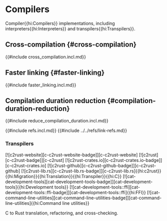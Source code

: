 # Compilers

Compiler{{hi:Compilers}} implementations, including interpreters{{hi:Interpreters}} and transpilers{{hi:Transpilers}}.

## Cross-compilation {#cross-compilation}

{{#include cross_compilation.incl.md}}

## Faster linking {#faster-linking}

{{#include faster_linking.incl.md}}

## Compilation duration reduction {#compilation-duration-reduction}

{{#include reduce_compilation_duration.incl.md}}

{{#include refs.incl.md}}
{{#include ../../refs/link-refs.md}}

<div class="hidden">

### Transpilers

[![c2rust-website][c-c2rust-website-badge]][c-c2rust-website] [![c2rust][c-c2rust-badge]][c-c2rust] [![c2rust-crates.io][c-c2rust-crates.io-badge]][c-c2rust-crates.io] [![c2rust-github][c-c2rust-github-badge]][c-c2rust-github] [![c2rust-lib.rs][c-c2rust-lib.rs-badge]][c-c2rust-lib.rs]{{hi:c2rust}}{{hi:Migration}}{{hi:Translation}}{{hi:Transpiler}}{{hi:C}} [![cat-development-tools][cat-development-tools-badge]][cat-development-tools]{{hi:Development tools}} [![cat-development-tools::ffi][cat-development-tools::ffi-badge]][cat-development-tools::ffi]{{hi:FFI}} [![cat-command-line-utilities][cat-command-line-utilities-badge]][cat-command-line-utilities]{{hi:Command line utilities}}

C to Rust translation, refactoring, and cross-checking.
</div>
